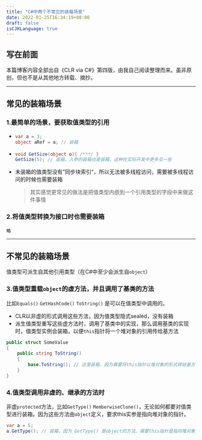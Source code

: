 ```yaml
---
title: "C#中两个不常见的装箱场景"
date: 2022-01-25T16:34:19+08:00
draft: false
isCJKLanguage: true
---
```


## 写在前面

本篇博客内容全部出自《CLR via C#》第四版，由我自己阅读整理而来。虽非原创，但也不是从其他地方转载、摘抄。

---

## 常见的装箱场景

### 1.最简单的场景，要获取值类型的引用

- ```csharp
  var a = 3;
  object aRef = a; // 装箱
  ```

- ```csharp
  void GetSize(object o){ /***/ }
  GetSize(5); // 装箱，入参的装箱也是装箱，这种在实际开发中更多见一些
  ```

- 未装箱的值类型没有”同步块索引“，所以无法被多线程访问，需要被多线程访问的时候也需要装箱

  > 其实感觉更常见的做法是把值类型内嵌到一个引用类型的字段中来做这件事情

### 2.将值类型转换为接口时也需要装箱

```
略
```



---

## 不常见的装箱场景

值类型可派生自其他引用类型（在C#中至少会派生自`object`）

### 3.值类型重载`object`的虚方法，并且调用了基类的方法

比如`Equals()` `GetHashCode()` `ToString()` 是可以在值类型中调用的。

- CLR以非虚的形式调用这些方法，因为值类型隐式sealed，没有装箱
- 派生值类型重写这些虚方法时，调用了基类中的实现，那么调用基类的实现时，值类型实例会装箱，以便`this`指针将一个堆对象的引用传给基方法

```csharp
public struct SomeValue 
{
    public string ToString()
    {
        base.ToString(); // 这里装箱，因为需要将this指针以堆对象的形式转给基方法
    }
}
```

### 4.值类型调用非虚的、继承的方法时

非虚`protected`方法，比如`GetType()` `MemberwiseClone()`，无论如何都要对值类型进行装箱。因为这些方法由`object`定义，要求this实参是指向堆对象的指针。

```csharp
var a = 5;
a.GetType(); // 装箱，因为 GetType() 是object的方法，需要this指针是指向堆对象
```


